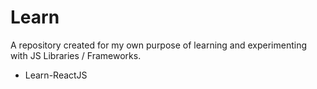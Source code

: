 # Learn
A repository created for my own purpose of learning and experimenting with JS Libraries / Frameworks.

- Learn-ReactJS
